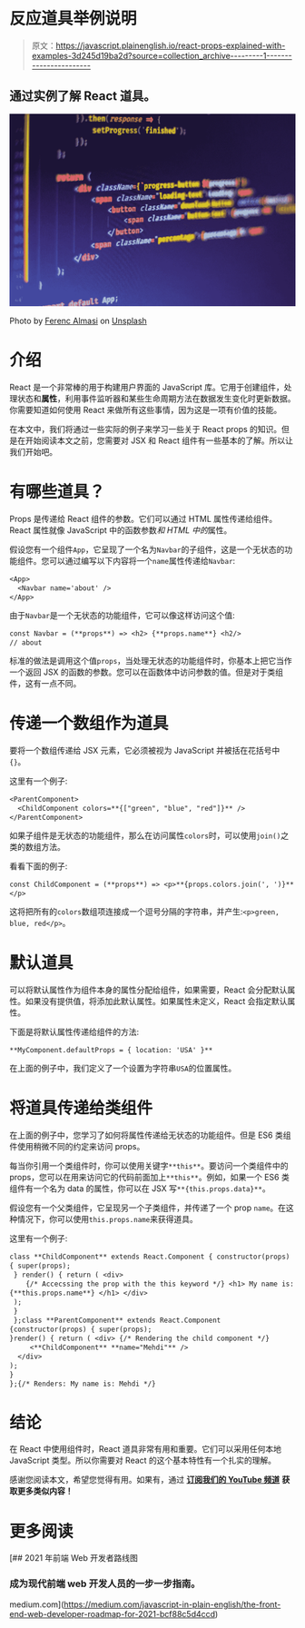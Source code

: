# 反应道具举例说明

> 原文：<https://javascript.plainenglish.io/react-props-explained-with-examples-3d245d19ba2d?source=collection_archive---------1----------------------->

## 通过实例了解 React 道具。

![](img/121732287ba5a2bcb1e57865de2db42c.png)

Photo by [Ferenc Almasi](https://unsplash.com/@flowforfrank?utm_source=medium&utm_medium=referral) on [Unsplash](https://unsplash.com?utm_source=medium&utm_medium=referral)

# 介绍

React 是一个非常棒的用于构建用户界面的 JavaScript 库。它用于创建组件，处理状态和**属性**，利用事件监听器和某些生命周期方法在数据发生变化时更新数据。你需要知道如何使用 React 来做所有这些事情，因为这是一项有价值的技能。

在本文中，我们将通过一些实际的例子来学习一些关于 React props 的知识。但是在开始阅读本文之前，您需要对 JSX 和 React 组件有一些基本的了解。所以让我们开始吧。

# 有哪些道具？

Props 是传递给 React 组件的参数。它们可以通过 HTML 属性传递给组件。React 属性就像 JavaScript 中的函数参数*和 HTML 中的*属性。

假设您有一个组件`App`，它呈现了一个名为`Navbar`的子组件，这是一个无状态的功能组件。您可以通过编写以下内容将一个`name`属性传递给`Navbar`:

```
<App>
  <Navbar name='about' />
</App>
```

由于`Navbar`是一个无状态的功能组件，它可以像这样访问这个值:

```
const Navbar = (**props**) => <h2> {**props.name**} <h2/>
// about
```

标准的做法是调用这个值`props`，当处理无状态的功能组件时，你基本上把它当作一个返回 JSX 的函数的参数。您可以在函数体中访问参数的值。但是对于类组件，这有一点不同。

# 传递一个数组作为道具

要将一个数组传递给 JSX 元素，它必须被视为 JavaScript 并被括在花括号中`{}`。

这里有一个例子:

```
<ParentComponent>
  <ChildComponent colors=**{["green", "blue", "red"]}** />
</ParentComponent>
```

如果子组件是无状态的功能组件，那么在访问属性`colors`时，可以使用`join()`之类的数组方法。

看看下面的例子:

```
const ChildComponent = (**props**) => <p>**{props.colors.join(', ')}**</p>
```

这将把所有的`colors`数组项连接成一个逗号分隔的字符串，并产生:`<p>green, blue, red</p>`。

# 默认道具

可以将默认属性作为组件本身的属性分配给组件，如果需要，React 会分配默认属性。如果没有提供值，将添加此默认属性。如果属性未定义，React 会指定默认属性。

下面是将默认属性传递给组件的方法:

```
**MyComponent.defaultProps = { location: 'USA' }**
```

在上面的例子中，我们定义了一个设置为字符串`USA`的位置属性。

# 将道具传递给类组件

在上面的例子中，您学习了如何将属性传递给无状态的功能组件。但是 ES6 类组件使用稍微不同的约定来访问 props。

每当你引用一个类组件时，你可以使用关键字`**this**`。要访问一个类组件中的 props，您可以在用来访问它的代码前面加上`**this**`。例如，如果一个 ES6 类组件有一个名为 data 的属性，你可以在 JSX 写`**{this.props.data}**`。

假设您有一个父类组件，它呈现另一个子类组件，并传递了一个 prop `name`。在这种情况下，你可以使用`this.props.name`来获得道具。

这里有一个例子:

```
class **ChildComponent** extends React.Component { constructor(props) { super(props);
 } render() { return ( <div>
    {/* Accecssing the prop with the this keyword */} <h1> My name is: {**this.props.name**} </h1> </div>
 );
 }
 };class **ParentComponent** extends React.Component {constructor(props) { super(props);
}render() { return ( <div> {/* Rendering the child component */}
     <**ChildComponent** **name="Mehdi"** />
  </div>
);
}
};{/* Renders: My name is: Mehdi */}
```

# 结论

在 React 中使用组件时，React 道具非常有用和重要。它们可以采用任何本地 JavaScript 类型。所以你需要对 React 的这个基本特性有一个扎实的理解。

感谢您阅读本文，希望您觉得有用。如果有，通过 [**订阅我们的 YouTube 频道**](https://www.youtube.com/channel/UCtipWUghju290NWcn8jhyAw?sub_confirmation=true) **获取更多类似内容！**

# 更多阅读

[](https://medium.com/javascript-in-plain-english/the-front-end-web-developer-roadmap-for-2021-bcf88c5d4ccd) [## 2021 年前端 Web 开发者路线图

### 成为现代前端 web 开发人员的一步一步指南。

medium.com](https://medium.com/javascript-in-plain-english/the-front-end-web-developer-roadmap-for-2021-bcf88c5d4ccd)